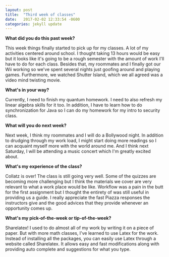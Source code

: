 ```yaml
---
layout: post
title:  "Third week of classes"
date:   2017-02-02 12:33:54 -0600
categories: jekyll update
---
```

**What did you do this past week?**

This week things finally started to pick up for my classes. A lot of my activities centered around school. I thought taking 13 hours would be easy but it looks like it's going to be a rough semester with the amount of work I'll have to do for each class. Besides that, my roommates and I finally got our Wii working so we've spent several nights just goofing around and playing games. Furthermore, we watched Shutter Island, which we all agreed was a video mind twisting movie. 

**What's in your way?**

Currently, I need to finish my quantum homework. I need to also refresh my linear algebra skills for it too. In addition, I have to learn how to do synchronization for Java so I can do my homework for my intro to security class. 

**What will you do next week?**

Next week, I think my roommates and I will do a Bollywood night. In addition to drudging through my work load, I might start doing more readings so I can acquaint myself more with the world around me. And I think next Saturday, I will be attending a music concert which I'm greatly excited about. 

**What's my experience of the class?**

Collatz is over! The class is still going very well. Some of the quizzes are becoming more challenging but I think the materials we cover are very relevant to what a work place would be like. Workflow was a pain in the butt for the first assignment but I thought the entirety of was still useful in providing us a guide. I really appreciate the fast Piazza responses the instructors give and the good advices that they provide whenever an opportunity comes up.

**What's my pick-of-the-week or tip-of-the-week?**

Sharelatex! I used to do almost all of my work by writing it on a piece of paper. But with more math classes, I've learned to use Latex for the work. Instead of installing all the packages, you can easily use Latex through a website called Sharelatex. It allows easy and fast modifications along with providing auto complete and suggestions for what you type.
